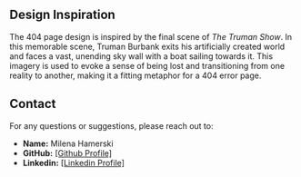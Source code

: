 ## Design Inspiration

The 404 page design is inspired by the final scene of _The Truman Show_. In this memorable scene, Truman Burbank exits his artificially created world and faces a vast, unending sky wall with a boat sailing towards it. This imagery is used to evoke a sense of being lost and transitioning from one reality to another, making it a fitting metaphor for a 404 error page.

## Contact

For any questions or suggestions, please reach out to:

- **Name:** Milena Hamerski
- **GitHub:** [\[Github Profile\]](https://github.com/milenahamerski)
- **Linkedin:** [\[Linkedin Profile\]](www.linkedin.com/in/milena-hamerskis)
